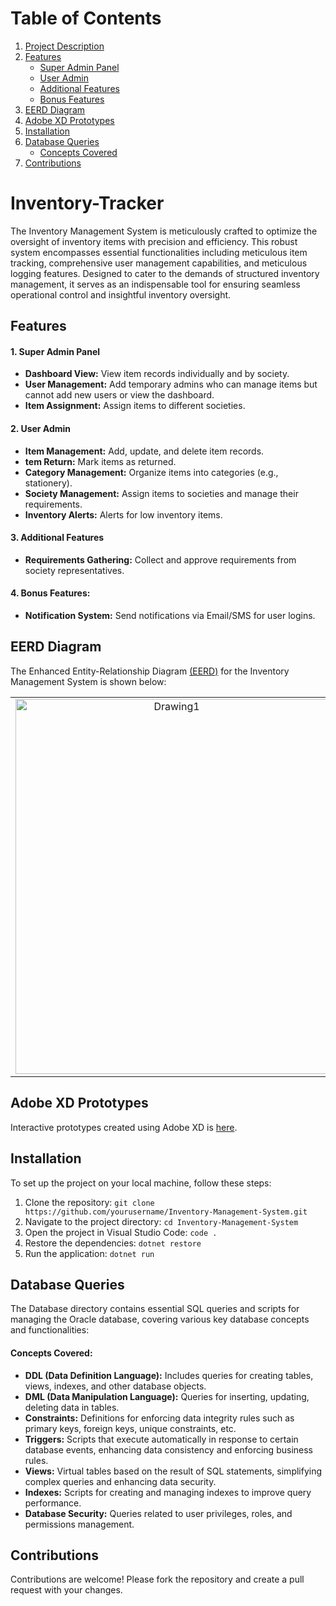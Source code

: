 # Table of Contents

1. [Project Description](#inventory-tracker)
2. [Features](#features)
   - [Super Admin Panel](#1-super-admin-panel)
   - [User Admin](#2-user-admin)
   - [Additional Features](#3-additional-features)
   - [Bonus Features](#4-bonus-features)
3. [EERD Diagram](#eerd-diagram)
4. [Adobe XD Prototypes](#adobe-xd-prototypes)
5. [Installation](#installation)
6. [Database Queries](#database-queries)
   - [Concepts Covered](#concepts-covered)
7. [Contributions](#contributions)


# Inventory-Tracker

The Inventory Management System is meticulously crafted to optimize the oversight of inventory items with precision and efficiency. This robust system encompasses essential functionalities including meticulous item tracking, comprehensive user management capabilities, and meticulous logging features. Designed to cater to the demands of structured inventory management, it serves as an indispensable tool for ensuring seamless operational control and insightful inventory oversight.

## Features

#### 1. Super Admin Panel
- **Dashboard View:** View item records individually and by society.
- **User Management:** Add temporary admins who can manage items but cannot add new users or view the dashboard.
- **Item Assignment:** Assign items to different societies.

#### 2. User Admin
- **Item Management:** Add, update, and delete item records.
- **tem Return:** Mark items as returned.
- **Category Management:** Organize items into categories (e.g., stationery).
- **Society Management:** Assign items to societies and manage their requirements.
- **Inventory Alerts:** Alerts for low inventory items.

#### 3. Additional Features
- **Requirements Gathering:** Collect and approve requirements from society representatives.

#### 4. Bonus Features:
- **Notification System:** Send notifications via Email/SMS for user logins.

## EERD Diagram
The Enhanced Entity-Relationship Diagram [(EERD)](https://github.com/M-Muntazer-Mehdi/Inventory-Tracker/blob/main/EERD%20Diagram%20File%20-%20Visio.vsdx) for the Inventory Management System is shown below:

<table align="center">
  <tr>
    <td align="center">
     <img src="https://i.ibb.co/wM3q7LH/Drawing1.jpg" alt="Drawing1" border="0" width="500" height="600">
    </td>
  </tr>
</table>

## Adobe XD Prototypes
Interactive prototypes created using Adobe XD is [here](https://github.com/M-Muntazer-Mehdi/Inventory-Tracker/tree/main/Prototypes%20Files%20-%20Adobe%20XD).

## Installation
To set up the project on your local machine, follow these steps:
1. Clone the repository:
`git clone https://github.com/yourusername/Inventory-Management-System.git`
2. Navigate to the project directory:
`cd Inventory-Management-System`
3. Open the project in Visual Studio Code:
`code .`
4. Restore the dependencies:
`dotnet restore`
5. Run the application:
`dotnet run`

## Database Queries
The Database directory contains essential SQL queries and scripts for managing the Oracle database, covering various key database concepts and functionalities:

#### Concepts Covered:
- **DDL (Data Definition Language):** Includes queries for creating tables, views, indexes, and other database objects.
- **DML (Data Manipulation Language):** Queries for inserting, updating, deleting data in tables.
- **Constraints:** Definitions for enforcing data integrity rules such as primary keys, foreign keys, unique constraints, etc.
- **Triggers:** Scripts that execute automatically in response to certain database events, enhancing data consistency and enforcing business rules.
- **Views:** Virtual tables based on the result of SQL statements, simplifying complex queries and enhancing data security.
- **Indexes:** Scripts for creating and managing indexes to improve query performance.
- **Database Security:** Queries related to user privileges, roles, and permissions management.

## Contributions
Contributions are welcome! Please fork the repository and create a pull request with your changes.

